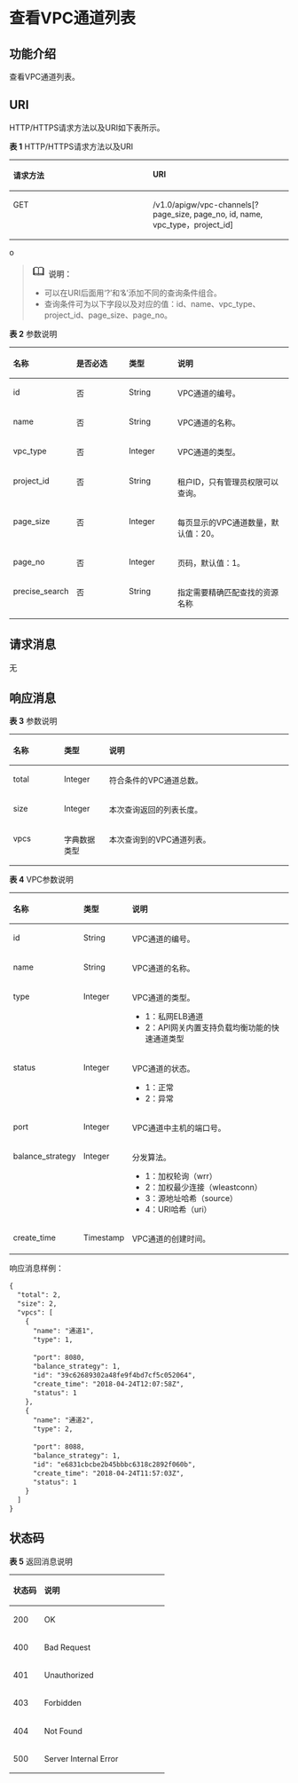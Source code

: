 # 查看VPC通道列表<a name="apig-zh-api-180713165"></a>

## 功能介绍<a name="section173482301428"></a>

查看VPC通道列表。

## URI<a name="section1336323014423"></a>

HTTP/HTTPS请求方法以及URI如下表所示。

**表 1**  HTTP/HTTPS请求方法以及URI

<a name="table1439319294431"></a>
<table><thead align="left"><tr id="row1393229154314"><th class="cellrowborder" valign="top" width="50%" id="mcps1.2.3.1.1"><p id="p14361448204314"><a name="p14361448204314"></a><a name="p14361448204314"></a>请求方法</p>
</th>
<th class="cellrowborder" valign="top" width="50%" id="mcps1.2.3.1.2"><p id="p1936174864316"><a name="p1936174864316"></a><a name="p1936174864316"></a>URI</p>
</th>
</tr>
</thead>
<tbody><tr id="row8393122914436"><td class="cellrowborder" valign="top" width="50%" headers="mcps1.2.3.1.1 "><p id="p1236111482435"><a name="p1236111482435"></a><a name="p1236111482435"></a>GET</p>
</td>
<td class="cellrowborder" valign="top" width="50%" headers="mcps1.2.3.1.2 "><p id="p11361848184318"><a name="p11361848184318"></a><a name="p11361848184318"></a>/v1.0/apigw/vpc-channels[?page_size, page_no, id, name, vpc_type，project_id]</p>
</td>
</tr>
</tbody>
</table>

o

>![](public_sys-resources/icon-note.gif) **说明：**   
>-   可以在URI后面用‘?’和‘&’添加不同的查询条件组合。  
>-   查询条件可为以下字段以及对应的值：id、name、vpc\_type、project\_id、page\_size、page\_no。  

**表 2**  参数说明

<a name="table14832938182115"></a>
<table><thead align="left"><tr id="row1183233815217"><th class="cellrowborder" valign="top" width="18.81188118811881%" id="mcps1.2.5.1.1"><p id="p1683253832114"><a name="p1683253832114"></a><a name="p1683253832114"></a>名称</p>
</th>
<th class="cellrowborder" valign="top" width="19.801980198019802%" id="mcps1.2.5.1.2"><p id="p683216382215"><a name="p683216382215"></a><a name="p683216382215"></a>是否必选</p>
</th>
<th class="cellrowborder" valign="top" width="17.82178217821782%" id="mcps1.2.5.1.3"><p id="p128321138152117"><a name="p128321138152117"></a><a name="p128321138152117"></a>类型</p>
</th>
<th class="cellrowborder" valign="top" width="43.56435643564357%" id="mcps1.2.5.1.4"><p id="p1684814382214"><a name="p1684814382214"></a><a name="p1684814382214"></a>说明</p>
</th>
</tr>
</thead>
<tbody><tr id="row984883812115"><td class="cellrowborder" valign="top" width="18.81188118811881%" headers="mcps1.2.5.1.1 "><p id="p15848738132116"><a name="p15848738132116"></a><a name="p15848738132116"></a>id</p>
</td>
<td class="cellrowborder" valign="top" width="19.801980198019802%" headers="mcps1.2.5.1.2 "><p id="p5848238122115"><a name="p5848238122115"></a><a name="p5848238122115"></a>否</p>
</td>
<td class="cellrowborder" valign="top" width="17.82178217821782%" headers="mcps1.2.5.1.3 "><p id="p1184863822116"><a name="p1184863822116"></a><a name="p1184863822116"></a>String</p>
</td>
<td class="cellrowborder" valign="top" width="43.56435643564357%" headers="mcps1.2.5.1.4 "><p id="p5848038172114"><a name="p5848038172114"></a><a name="p5848038172114"></a>VPC通道的编号。</p>
</td>
</tr>
<tr id="row188481438132116"><td class="cellrowborder" valign="top" width="18.81188118811881%" headers="mcps1.2.5.1.1 "><p id="p58481038112113"><a name="p58481038112113"></a><a name="p58481038112113"></a>name</p>
</td>
<td class="cellrowborder" valign="top" width="19.801980198019802%" headers="mcps1.2.5.1.2 "><p id="p208486387214"><a name="p208486387214"></a><a name="p208486387214"></a>否</p>
</td>
<td class="cellrowborder" valign="top" width="17.82178217821782%" headers="mcps1.2.5.1.3 "><p id="p158481838192114"><a name="p158481838192114"></a><a name="p158481838192114"></a>String</p>
</td>
<td class="cellrowborder" valign="top" width="43.56435643564357%" headers="mcps1.2.5.1.4 "><p id="p16863163822110"><a name="p16863163822110"></a><a name="p16863163822110"></a>VPC通道的名称。</p>
</td>
</tr>
<tr id="row1386353872116"><td class="cellrowborder" valign="top" width="18.81188118811881%" headers="mcps1.2.5.1.1 "><p id="p5863193872114"><a name="p5863193872114"></a><a name="p5863193872114"></a>vpc_type</p>
</td>
<td class="cellrowborder" valign="top" width="19.801980198019802%" headers="mcps1.2.5.1.2 "><p id="p3863193820216"><a name="p3863193820216"></a><a name="p3863193820216"></a>否</p>
</td>
<td class="cellrowborder" valign="top" width="17.82178217821782%" headers="mcps1.2.5.1.3 "><p id="p3863103862115"><a name="p3863103862115"></a><a name="p3863103862115"></a>Integer</p>
</td>
<td class="cellrowborder" valign="top" width="43.56435643564357%" headers="mcps1.2.5.1.4 "><p id="p10863438202114"><a name="p10863438202114"></a><a name="p10863438202114"></a>VPC通道的类型。</p>
</td>
</tr>
<tr id="row1886314382217"><td class="cellrowborder" valign="top" width="18.81188118811881%" headers="mcps1.2.5.1.1 "><p id="p1386363812218"><a name="p1386363812218"></a><a name="p1386363812218"></a>project_id</p>
</td>
<td class="cellrowborder" valign="top" width="19.801980198019802%" headers="mcps1.2.5.1.2 "><p id="p5863143815215"><a name="p5863143815215"></a><a name="p5863143815215"></a>否</p>
</td>
<td class="cellrowborder" valign="top" width="17.82178217821782%" headers="mcps1.2.5.1.3 "><p id="p6863538102114"><a name="p6863538102114"></a><a name="p6863538102114"></a>String</p>
</td>
<td class="cellrowborder" valign="top" width="43.56435643564357%" headers="mcps1.2.5.1.4 "><p id="p1786312385217"><a name="p1786312385217"></a><a name="p1786312385217"></a>租户ID，只有管理员权限可以查询。</p>
</td>
</tr>
<tr id="row12863838172111"><td class="cellrowborder" valign="top" width="18.81188118811881%" headers="mcps1.2.5.1.1 "><p id="p486353813212"><a name="p486353813212"></a><a name="p486353813212"></a>page_size</p>
</td>
<td class="cellrowborder" valign="top" width="19.801980198019802%" headers="mcps1.2.5.1.2 "><p id="p1486363832114"><a name="p1486363832114"></a><a name="p1486363832114"></a>否</p>
</td>
<td class="cellrowborder" valign="top" width="17.82178217821782%" headers="mcps1.2.5.1.3 "><p id="p2087913381210"><a name="p2087913381210"></a><a name="p2087913381210"></a>Integer</p>
</td>
<td class="cellrowborder" valign="top" width="43.56435643564357%" headers="mcps1.2.5.1.4 "><p id="p7879938152118"><a name="p7879938152118"></a><a name="p7879938152118"></a>每页显示的VPC通道数量，默认值：20。</p>
</td>
</tr>
<tr id="row1879438102119"><td class="cellrowborder" valign="top" width="18.81188118811881%" headers="mcps1.2.5.1.1 "><p id="p4879173811211"><a name="p4879173811211"></a><a name="p4879173811211"></a>page_no</p>
</td>
<td class="cellrowborder" valign="top" width="19.801980198019802%" headers="mcps1.2.5.1.2 "><p id="p17879338152117"><a name="p17879338152117"></a><a name="p17879338152117"></a>否</p>
</td>
<td class="cellrowborder" valign="top" width="17.82178217821782%" headers="mcps1.2.5.1.3 "><p id="p987933882120"><a name="p987933882120"></a><a name="p987933882120"></a>Integer</p>
</td>
<td class="cellrowborder" valign="top" width="43.56435643564357%" headers="mcps1.2.5.1.4 "><p id="p0879113822110"><a name="p0879113822110"></a><a name="p0879113822110"></a>页码，默认值：1。</p>
</td>
</tr>
<tr id="row167242325210"><td class="cellrowborder" valign="top" width="18.81188118811881%" headers="mcps1.2.5.1.1 "><p id="p19672223105215"><a name="p19672223105215"></a><a name="p19672223105215"></a>precise_search</p>
</td>
<td class="cellrowborder" valign="top" width="19.801980198019802%" headers="mcps1.2.5.1.2 "><p id="p1367222310525"><a name="p1367222310525"></a><a name="p1367222310525"></a>否</p>
</td>
<td class="cellrowborder" valign="top" width="17.82178217821782%" headers="mcps1.2.5.1.3 "><p id="p4672142375211"><a name="p4672142375211"></a><a name="p4672142375211"></a>String</p>
</td>
<td class="cellrowborder" valign="top" width="43.56435643564357%" headers="mcps1.2.5.1.4 "><p id="p19672182317528"><a name="p19672182317528"></a><a name="p19672182317528"></a>指定需要精确匹配查找的资源名称</p>
</td>
</tr>
</tbody>
</table>

## 请求消息<a name="section4298322"></a>

无

## 响应消息<a name="section9395153012420"></a>

**表 3**  参数说明

<a name="table7395123013420"></a>
<table><thead align="left"><tr id="row114881330104215"><th class="cellrowborder" valign="top" width="18.18%" id="mcps1.2.4.1.1"><p id="p19488153019429"><a name="p19488153019429"></a><a name="p19488153019429"></a>名称</p>
</th>
<th class="cellrowborder" valign="top" width="16.16%" id="mcps1.2.4.1.2"><p id="p248853014422"><a name="p248853014422"></a><a name="p248853014422"></a>类型</p>
</th>
<th class="cellrowborder" valign="top" width="65.66%" id="mcps1.2.4.1.3"><p id="p64882308421"><a name="p64882308421"></a><a name="p64882308421"></a>说明</p>
</th>
</tr>
</thead>
<tbody><tr id="row12488203074215"><td class="cellrowborder" valign="top" width="18.18%" headers="mcps1.2.4.1.1 "><p id="p1448813305421"><a name="p1448813305421"></a><a name="p1448813305421"></a>total</p>
</td>
<td class="cellrowborder" valign="top" width="16.16%" headers="mcps1.2.4.1.2 "><p id="p18488163024218"><a name="p18488163024218"></a><a name="p18488163024218"></a>Integer</p>
</td>
<td class="cellrowborder" valign="top" width="65.66%" headers="mcps1.2.4.1.3 "><p id="p24398880"><a name="p24398880"></a><a name="p24398880"></a>符合条件的VPC通道总数。</p>
</td>
</tr>
<tr id="row17488133012421"><td class="cellrowborder" valign="top" width="18.18%" headers="mcps1.2.4.1.1 "><p id="p1585685914587"><a name="p1585685914587"></a><a name="p1585685914587"></a>size</p>
</td>
<td class="cellrowborder" valign="top" width="16.16%" headers="mcps1.2.4.1.2 "><p id="p4488183013424"><a name="p4488183013424"></a><a name="p4488183013424"></a>Integer</p>
</td>
<td class="cellrowborder" valign="top" width="65.66%" headers="mcps1.2.4.1.3 "><p id="p61344470"><a name="p61344470"></a><a name="p61344470"></a>本次查询返回的列表长度。</p>
</td>
</tr>
<tr id="row748812305426"><td class="cellrowborder" valign="top" width="18.18%" headers="mcps1.2.4.1.1 "><p id="p19871155912585"><a name="p19871155912585"></a><a name="p19871155912585"></a>vpcs</p>
</td>
<td class="cellrowborder" valign="top" width="16.16%" headers="mcps1.2.4.1.2 "><p id="p64881305424"><a name="p64881305424"></a><a name="p64881305424"></a>字典数据类型</p>
</td>
<td class="cellrowborder" valign="top" width="65.66%" headers="mcps1.2.4.1.3 "><p id="p23321404"><a name="p23321404"></a><a name="p23321404"></a>本次查询到的VPC通道列表。</p>
</td>
</tr>
</tbody>
</table>

**表 4**  VPC参数说明

<a name="table197111958323"></a>
<table><thead align="left"><tr id="row87221581128"><th class="cellrowborder" valign="top" width="18.18%" id="mcps1.2.4.1.1"><p id="p372519582025"><a name="p372519582025"></a><a name="p372519582025"></a>名称</p>
</th>
<th class="cellrowborder" valign="top" width="16.16%" id="mcps1.2.4.1.2"><p id="p147282582021"><a name="p147282582021"></a><a name="p147282582021"></a>类型</p>
</th>
<th class="cellrowborder" valign="top" width="65.66%" id="mcps1.2.4.1.3"><p id="p374210583210"><a name="p374210583210"></a><a name="p374210583210"></a>说明</p>
</th>
</tr>
</thead>
<tbody><tr id="row1174420581729"><td class="cellrowborder" valign="top" width="18.18%" headers="mcps1.2.4.1.1 "><p id="p2074616586213"><a name="p2074616586213"></a><a name="p2074616586213"></a>id</p>
</td>
<td class="cellrowborder" valign="top" width="16.16%" headers="mcps1.2.4.1.2 "><p id="p974815584210"><a name="p974815584210"></a><a name="p974815584210"></a>String</p>
</td>
<td class="cellrowborder" valign="top" width="65.66%" headers="mcps1.2.4.1.3 "><p id="p875011584215"><a name="p875011584215"></a><a name="p875011584215"></a>VPC通道的编号。</p>
</td>
</tr>
<tr id="row4751658120"><td class="cellrowborder" valign="top" width="18.18%" headers="mcps1.2.4.1.1 "><p id="p1175215581922"><a name="p1175215581922"></a><a name="p1175215581922"></a>name</p>
</td>
<td class="cellrowborder" valign="top" width="16.16%" headers="mcps1.2.4.1.2 "><p id="p87551058920"><a name="p87551058920"></a><a name="p87551058920"></a>String</p>
</td>
<td class="cellrowborder" valign="top" width="65.66%" headers="mcps1.2.4.1.3 "><p id="p7756958726"><a name="p7756958726"></a><a name="p7756958726"></a>VPC通道的名称。</p>
</td>
</tr>
<tr id="row17757195814211"><td class="cellrowborder" valign="top" width="18.18%" headers="mcps1.2.4.1.1 "><p id="p02495197162"><a name="p02495197162"></a><a name="p02495197162"></a>type</p>
</td>
<td class="cellrowborder" valign="top" width="16.16%" headers="mcps1.2.4.1.2 "><p id="p16251161941619"><a name="p16251161941619"></a><a name="p16251161941619"></a>Integer</p>
</td>
<td class="cellrowborder" valign="top" width="65.66%" headers="mcps1.2.4.1.3 "><p id="p5748337181118"><a name="p5748337181118"></a><a name="p5748337181118"></a>VPC通道的类型。</p>
<a name="ul4748103711119"></a><a name="ul4748103711119"></a><ul id="ul4748103711119"><li>1：私网ELB通道</li><li>2：API网关内置支持负载均衡功能的快速通道类型</li></ul>
</td>
</tr>
<tr id="row1378145815219"><td class="cellrowborder" valign="top" width="18.18%" headers="mcps1.2.4.1.1 "><p id="p478419583211"><a name="p478419583211"></a><a name="p478419583211"></a>status</p>
</td>
<td class="cellrowborder" valign="top" width="16.16%" headers="mcps1.2.4.1.2 "><p id="p117861358624"><a name="p117861358624"></a><a name="p117861358624"></a>Integer</p>
</td>
<td class="cellrowborder" valign="top" width="65.66%" headers="mcps1.2.4.1.3 "><p id="p1678812589219"><a name="p1678812589219"></a><a name="p1678812589219"></a>VPC通道的状态。</p>
<a name="ul4789165816218"></a><a name="ul4789165816218"></a><ul id="ul4789165816218"><li>1：正常</li><li>2：异常</li></ul>
</td>
</tr>
<tr id="row079513582213"><td class="cellrowborder" valign="top" width="18.18%" headers="mcps1.2.4.1.1 "><p id="p07971458025"><a name="p07971458025"></a><a name="p07971458025"></a>port</p>
</td>
<td class="cellrowborder" valign="top" width="16.16%" headers="mcps1.2.4.1.2 "><p id="p77991558123"><a name="p77991558123"></a><a name="p77991558123"></a>Integer</p>
</td>
<td class="cellrowborder" valign="top" width="65.66%" headers="mcps1.2.4.1.3 "><p id="p16681305"><a name="p16681305"></a><a name="p16681305"></a>VPC通道中主机的端口号。</p>
</td>
</tr>
<tr id="row188041458421"><td class="cellrowborder" valign="top" width="18.18%" headers="mcps1.2.4.1.1 "><p id="p1180616581121"><a name="p1180616581121"></a><a name="p1180616581121"></a>balance_strategy</p>
</td>
<td class="cellrowborder" valign="top" width="16.16%" headers="mcps1.2.4.1.2 "><p id="p1280835813215"><a name="p1280835813215"></a><a name="p1280835813215"></a>Integer</p>
</td>
<td class="cellrowborder" valign="top" width="65.66%" headers="mcps1.2.4.1.3 "><p id="p168103581629"><a name="p168103581629"></a><a name="p168103581629"></a>分发算法。</p>
<a name="ul381113585218"></a><a name="ul381113585218"></a><ul id="ul381113585218"><li>1：加权轮询（wrr）</li><li>2：加权最少连接（wleastconn）</li><li>3：源地址哈希（source）</li><li>4：URI哈希（uri）</li></ul>
</td>
</tr>
<tr id="row582114581722"><td class="cellrowborder" valign="top" width="18.18%" headers="mcps1.2.4.1.1 "><p id="p682425815217"><a name="p682425815217"></a><a name="p682425815217"></a>create_time</p>
</td>
<td class="cellrowborder" valign="top" width="16.16%" headers="mcps1.2.4.1.2 "><p id="p78261581217"><a name="p78261581217"></a><a name="p78261581217"></a>Timestamp</p>
</td>
<td class="cellrowborder" valign="top" width="65.66%" headers="mcps1.2.4.1.3 "><p id="p1682865813210"><a name="p1682865813210"></a><a name="p1682865813210"></a>VPC通道的创建时间。</p>
</td>
</tr>
</tbody>
</table>

响应消息样例：

```
{
  "total": 2,
  "size": 2,
  "vpcs": [
    {
      "name": "通道1",
      "type": 1,
    
      "port": 8080,
      "balance_strategy": 1,
      "id": "39c62689302a48fe9f4bd7cf5c052064",
      "create_time": "2018-04-24T12:07:58Z",
      "status": 1
    },
    {
      "name": "通道2",
      "type": 2,
     
      "port": 8088,
      "balance_strategy": 1,
      "id": "e6831cbcbe2b45bbbc6318c2892f060b",
      "create_time": "2018-04-24T11:57:03Z",
      "status": 1
    }
  ]
}
```

## 状态码<a name="section338043011426"></a>

**表 5**  返回消息说明

<a name="table1338010302424"></a>
<table><thead align="left"><tr id="row048810308426"><th class="cellrowborder" valign="top" width="20%" id="mcps1.2.3.1.1"><p id="p174881730194216"><a name="p174881730194216"></a><a name="p174881730194216"></a>状态码</p>
</th>
<th class="cellrowborder" valign="top" width="80%" id="mcps1.2.3.1.2"><p id="p848863018429"><a name="p848863018429"></a><a name="p848863018429"></a>说明</p>
</th>
</tr>
</thead>
<tbody><tr id="row94881130104218"><td class="cellrowborder" valign="top" width="20%" headers="mcps1.2.3.1.1 "><p id="p7488163084211"><a name="p7488163084211"></a><a name="p7488163084211"></a>200</p>
</td>
<td class="cellrowborder" valign="top" width="80%" headers="mcps1.2.3.1.2 "><p id="p948803015424"><a name="p948803015424"></a><a name="p948803015424"></a>OK</p>
</td>
</tr>
<tr id="row1948893004211"><td class="cellrowborder" valign="top" width="20%" headers="mcps1.2.3.1.1 "><p id="p14488113015426"><a name="p14488113015426"></a><a name="p14488113015426"></a>400</p>
</td>
<td class="cellrowborder" valign="top" width="80%" headers="mcps1.2.3.1.2 "><p id="p164881130154211"><a name="p164881130154211"></a><a name="p164881130154211"></a>Bad Request</p>
</td>
</tr>
<tr id="row9488173084210"><td class="cellrowborder" valign="top" width="20%" headers="mcps1.2.3.1.1 "><p id="p24883304428"><a name="p24883304428"></a><a name="p24883304428"></a>401</p>
</td>
<td class="cellrowborder" valign="top" width="80%" headers="mcps1.2.3.1.2 "><p id="p1848810308429"><a name="p1848810308429"></a><a name="p1848810308429"></a>Unauthorized</p>
</td>
</tr>
<tr id="row1488230194211"><td class="cellrowborder" valign="top" width="20%" headers="mcps1.2.3.1.1 "><p id="p6488133064210"><a name="p6488133064210"></a><a name="p6488133064210"></a>403</p>
</td>
<td class="cellrowborder" valign="top" width="80%" headers="mcps1.2.3.1.2 "><p id="p10488193018426"><a name="p10488193018426"></a><a name="p10488193018426"></a>Forbidden</p>
</td>
</tr>
<tr id="row174882030134217"><td class="cellrowborder" valign="top" width="20%" headers="mcps1.2.3.1.1 "><p id="p144883304428"><a name="p144883304428"></a><a name="p144883304428"></a>404</p>
</td>
<td class="cellrowborder" valign="top" width="80%" headers="mcps1.2.3.1.2 "><p id="p4488103094212"><a name="p4488103094212"></a><a name="p4488103094212"></a>Not Found</p>
</td>
</tr>
<tr id="row5488183024215"><td class="cellrowborder" valign="top" width="20%" headers="mcps1.2.3.1.1 "><p id="p17488163014423"><a name="p17488163014423"></a><a name="p17488163014423"></a>500</p>
</td>
<td class="cellrowborder" valign="top" width="80%" headers="mcps1.2.3.1.2 "><p id="p048813014216"><a name="p048813014216"></a><a name="p048813014216"></a>Server Internal Error</p>
</td>
</tr>
</tbody>
</table>

